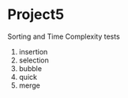 Project5
========

Sorting and Time Complexity tests

1. insertion
2. selection
3. bubble
4. quick
5. merge
